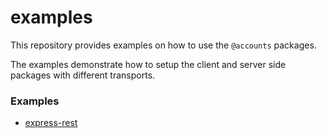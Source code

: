 # examples

This repository provides examples on how to use the `@accounts` packages.

The examples demonstrate how to setup the client and server side packages with different transports.

### Examples
* [express-rest](examples/express-rest)

